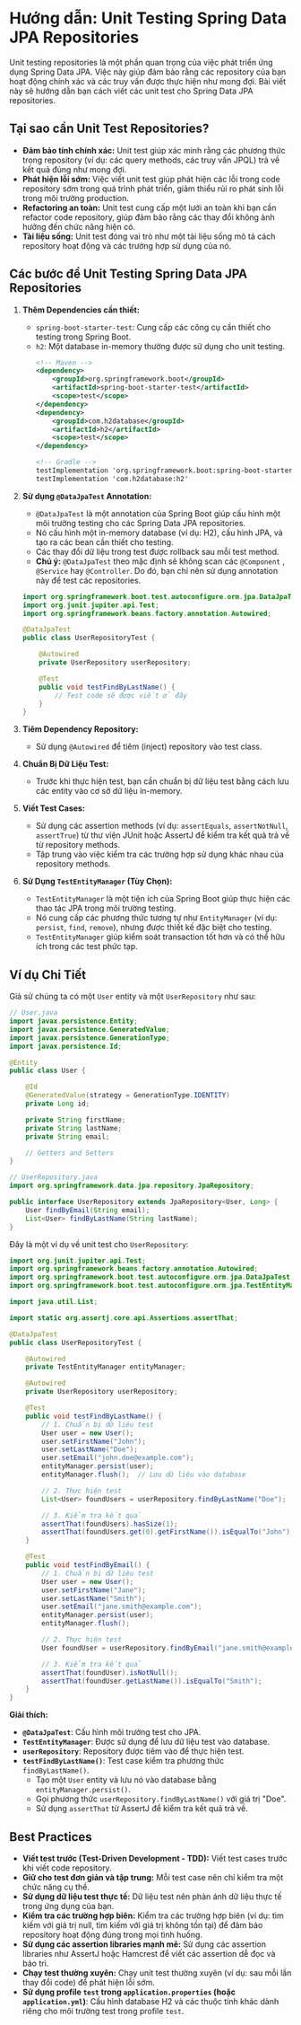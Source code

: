 # Hướng dẫn: Unit Testing Spring Data JPA Repositories

Unit testing repositories là một phần quan trọng của việc phát triển ứng dụng Spring Data JPA. Việc này giúp đảm bảo rằng các repository của bạn hoạt động chính xác và các truy vấn được thực hiện như mong đợi. Bài viết này sẽ hướng dẫn bạn cách viết các unit test cho Spring Data JPA repositories.

## Tại sao cần Unit Test Repositories?

*   **Đảm bảo tính chính xác:** Unit test giúp xác minh rằng các phương thức trong repository (ví dụ: các query methods, các truy vấn JPQL) trả về kết quả đúng như mong đợi.
*   **Phát hiện lỗi sớm:** Việc viết unit test giúp phát hiện các lỗi trong code repository sớm trong quá trình phát triển, giảm thiểu rủi ro phát sinh lỗi trong môi trường production.
*   **Refactoring an toàn:** Unit test cung cấp một lưới an toàn khi bạn cần refactor code repository, giúp đảm bảo rằng các thay đổi không ảnh hưởng đến chức năng hiện có.
*   **Tài liệu sống:** Unit test đóng vai trò như một tài liệu sống mô tả cách repository hoạt động và các trường hợp sử dụng của nó.

## Các bước để Unit Testing Spring Data JPA Repositories

1.  **Thêm Dependencies cần thiết:**

    *   `spring-boot-starter-test`: Cung cấp các công cụ cần thiết cho testing trong Spring Boot.
    *   `h2`:  Một database in-memory thường được sử dụng cho unit testing.
        ```xml
        <!-- Maven -->
        <dependency>
            <groupId>org.springframework.boot</groupId>
            <artifactId>spring-boot-starter-test</artifactId>
            <scope>test</scope>
        </dependency>
        <dependency>
            <groupId>com.h2database</groupId>
            <artifactId>h2</artifactId>
            <scope>test</scope>
        </dependency>

        <!-- Gradle -->
        testImplementation 'org.springframework.boot:spring-boot-starter-test'
        testImplementation 'com.h2database:h2'
        ```

2.  **Sử dụng `@DataJpaTest` Annotation:**

    *   `@DataJpaTest` là một annotation của Spring Boot giúp cấu hình một môi trường testing cho các Spring Data JPA repositories.
    *   Nó cấu hình một in-memory database (ví dụ: H2), cấu hình JPA, và tạo ra các bean cần thiết cho testing.
    *   Các thay đổi dữ liệu trong test được rollback sau mỗi test method.
    *   **Chú ý:** `@DataJpaTest` theo mặc định sẽ không scan các `@Component` , `@Service` hay `@Controller`. Do đó, bạn chỉ nên sử dụng annotation này để test các repositories.

    ```java
    import org.springframework.boot.test.autoconfigure.orm.jpa.DataJpaTest;
    import org.junit.jupiter.api.Test;
    import org.springframework.beans.factory.annotation.Autowired;

    @DataJpaTest
    public class UserRepositoryTest {

        @Autowired
        private UserRepository userRepository;

        @Test
        public void testFindByLastName() {
            // Test code sẽ được viết ở đây
        }
    }
    ```

3.  **Tiêm Dependency Repository:**

    *   Sử dụng `@Autowired` để tiêm (inject) repository vào test class.

4.  **Chuẩn Bị Dữ Liệu Test:**

    *   Trước khi thực hiện test, bạn cần chuẩn bị dữ liệu test bằng cách lưu các entity vào cơ sở dữ liệu in-memory.

5.  **Viết Test Cases:**

    *   Sử dụng các assertion methods (ví dụ: `assertEquals`, `assertNotNull`, `assertTrue`) từ thư viện JUnit hoặc AssertJ để kiểm tra kết quả trả về từ repository methods.
    *   Tập trung vào việc kiểm tra các trường hợp sử dụng khác nhau của repository methods.

6.  **Sử Dụng `TestEntityManager` (Tùy Chọn):**

    *   `TestEntityManager` là một tiện ích của Spring Boot giúp thực hiện các thao tác JPA trong môi trường testing.
    *   Nó cung cấp các phương thức tương tự như `EntityManager` (ví dụ: `persist`, `find`, `remove`), nhưng được thiết kế đặc biệt cho testing.
    *   `TestEntityManager` giúp kiểm soát transaction tốt hơn và có thể hữu ích trong các test phức tạp.

## Ví dụ Chi Tiết

Giả sử chúng ta có một `User` entity và một `UserRepository` như sau:

```java
// User.java
import javax.persistence.Entity;
import javax.persistence.GeneratedValue;
import javax.persistence.GenerationType;
import javax.persistence.Id;

@Entity
public class User {

    @Id
    @GeneratedValue(strategy = GenerationType.IDENTITY)
    private Long id;

    private String firstName;
    private String lastName;
    private String email;

    // Getters and Setters
}

// UserRepository.java
import org.springframework.data.jpa.repository.JpaRepository;

public interface UserRepository extends JpaRepository<User, Long> {
    User findByEmail(String email);
    List<User> findByLastName(String lastName);
}
```

Đây là một ví dụ về unit test cho `UserRepository`:

```java
import org.junit.jupiter.api.Test;
import org.springframework.beans.factory.annotation.Autowired;
import org.springframework.boot.test.autoconfigure.orm.jpa.DataJpaTest;
import org.springframework.boot.test.autoconfigure.orm.jpa.TestEntityManager;

import java.util.List;

import static org.assertj.core.api.Assertions.assertThat;

@DataJpaTest
public class UserRepositoryTest {

    @Autowired
    private TestEntityManager entityManager;

    @Autowired
    private UserRepository userRepository;

    @Test
    public void testFindByLastName() {
        // 1. Chuẩn bị dữ liệu test
        User user = new User();
        user.setFirstName("John");
        user.setLastName("Doe");
        user.setEmail("john.doe@example.com");
        entityManager.persist(user);
        entityManager.flush();  // Lưu dữ liệu vào database

        // 2. Thực hiện test
        List<User> foundUsers = userRepository.findByLastName("Doe");

        // 3. Kiểm tra kết quả
        assertThat(foundUsers).hasSize(1);
        assertThat(foundUsers.get(0).getFirstName()).isEqualTo("John");
    }

    @Test
    public void testFindByEmail() {
        // 1. Chuẩn bị dữ liệu test
        User user = new User();
        user.setFirstName("Jane");
        user.setLastName("Smith");
        user.setEmail("jane.smith@example.com");
        entityManager.persist(user);
        entityManager.flush();

        // 2. Thực hiện test
        User foundUser = userRepository.findByEmail("jane.smith@example.com");

        // 3. Kiểm tra kết quả
        assertThat(foundUser).isNotNull();
        assertThat(foundUser.getLastName()).isEqualTo("Smith");
    }
}
```

**Giải thích:**

*   **`@DataJpaTest`**: Cấu hình môi trường test cho JPA.
*   **`TestEntityManager`**: Được sử dụng để lưu dữ liệu test vào database.
*   **`userRepository`**: Repository được tiêm vào để thực hiện test.
*   **`testFindByLastName()`**: Test case kiểm tra phương thức `findByLastName()`.
    *   Tạo một `User` entity và lưu nó vào database bằng `entityManager.persist()`.
    *   Gọi phương thức `userRepository.findByLastName()` với giá trị "Doe".
    *   Sử dụng `assertThat` từ AssertJ để kiểm tra kết quả trả về.

## Best Practices

*   **Viết test trước (Test-Driven Development - TDD):**  Viết test cases trước khi viết code repository.
*   **Giữ cho test đơn giản và tập trung:**  Mỗi test case nên chỉ kiểm tra một chức năng cụ thể.
*   **Sử dụng dữ liệu test thực tế:**  Dữ liệu test nên phản ánh dữ liệu thực tế trong ứng dụng của bạn.
*   **Kiểm tra các trường hợp biên:**  Kiểm tra các trường hợp biên (ví dụ: tìm kiếm với giá trị null, tìm kiếm với giá trị không tồn tại) để đảm bảo repository hoạt động đúng trong mọi tình huống.
*   **Sử dụng các assertion libraries mạnh mẽ:**  Sử dụng các assertion libraries như AssertJ hoặc Hamcrest để viết các assertion dễ đọc và bảo trì.
*   **Chạy test thường xuyên:**  Chạy unit test thường xuyên (ví dụ: sau mỗi lần thay đổi code) để phát hiện lỗi sớm.
*   **Sử dụng profile `test` trong `application.properties` (hoặc `application.yml`)**: Cấu hình database H2 và các thuộc tính khác dành riêng cho môi trường test trong profile `test`.
